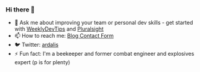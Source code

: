 ### Hi there 👋

- 💬 Ask me about improving your team or personal dev skills - get started with [WeeklyDevTips](https://weeklydevtips.com) and [Pluralsight](https://www.pluralsight.com/authors/steve-smith)
- 📫 How to reach me: [Blog Contact Form](https://ardalis.com/contact)
- 🐦 Twitter: [ardalis](https://twitter.com/ardalis)
- ⚡ Fun fact: I'm a beekeeper and former combat engineer and explosives expert (p is for plenty)

<!--
**ardalis/ardalis** is a ✨ _special_ ✨ repository because its `README.md` (this file) appears on your GitHub profile.

Here are some ideas to get you started:

- 🔭 I’m currently working on ...
- 🌱 I’m currently learning ...
- 👯 I’m looking to collaborate on ...
- 🤔 I’m looking for help with ...
- 💬 Ask me about ...
- 📫 How to reach me: ...
- 😄 Pronouns: ...
- ⚡ Fun fact: ...
-->
